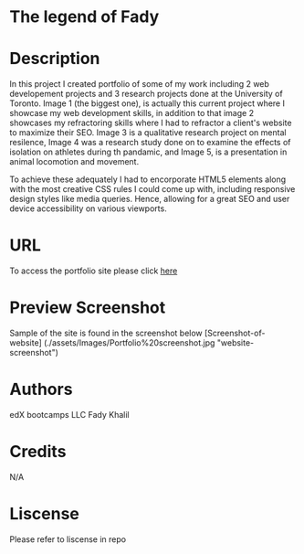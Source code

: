 # The legend of Fady 

# Description 
In this project I created portfolio of some of my work including 2 web developement projects and 3 research projects done at the University of Toronto. Image 1 (the biggest one), is actually this current project where I showcase my web development skills, in addition to that image 2 showcases my refractoring skills where I had to refractor a client's website to maximize their SEO. 
Image 3 is a qualitative research project on mental resilence, Image 4 was a research study done on to examine the effects of isolation on athletes during th pandamic, and Image 5, is a presentation in animal locomotion and movement.<br>

To achieve these adequately I had to encorporate HTML5 elements along with the most creative CSS rules I could come up with, including responsive design styles like media queries. Hence, allowing for a great SEO and user device accessibility on various viewports.

# URL
To access the portfolio site please click [here](https://whirlwindraven.github.io/Portfolio-/)

# Preview Screenshot 
Sample of the site is found in the screenshot below [Screenshot-of-website] (./assets/Images/Portfolio%20screenshot.jpg "website-screenshot")

# Authors
edX bootcamps LLC
Fady Khalil 


# Credits
N/A

# Liscense 
Please refer to liscense in repo

